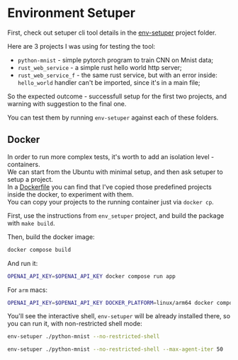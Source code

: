 # Environment Setuper

First, check out setuper cli tool details in the [env-setuper](./env-setuper/) project folder.  

Here are 3 projects I was using for testing the tool:  
  - `python-mnist` - simple pytorch program to train CNN on Mnist data;  
  - `rust_web_service` - a simple rust hello world http server;  
  - `rust_web_service_f` - the same rust service, but with an error inside: `hello_world` handler can't be imported, since it's in a main file;  

So the expected outcome - successfull setup for the first two projects, and warning with suggestion to the final one.  

You can test them by running `env-setuper` against each of these folders.  

## Docker 

In order to run more complex tests, it's worth to add an isolation level - containers.  
We can start from the Ubuntu with minimal setup, and then ask setuper to setup a project.  
In a [Dockerfile](./Dockerfile) you can find that I've copied those predefined projects inside the docker, to experiment with them.  
You can copy your projects to the running container just via `docker cp`.  

First, use the instructions from `env_setuper` project, and build the package with `make build`.  

Then, build the docker image:  
```sh
docker compose build
```  

And run it: 
```sh
OPENAI_API_KEY=$OPENAI_API_KEY docker compose run app
```  

For `arm` macs:
```sh
OPENAI_API_KEY=$OPENAI_API_KEY DOCKER_PLATFORM=linux/arm64 docker compose run app
```

You'll see the interactive shell, `env-setuper` will be already installed there, so you can run it, with non-restricted shell mode:  
```sh
env-setuper ./python-mnist --no-restricted-shell
```  
```sh
env-setuper ./python-mnist --no-restricted-shell --max-agent-iter 50
```
